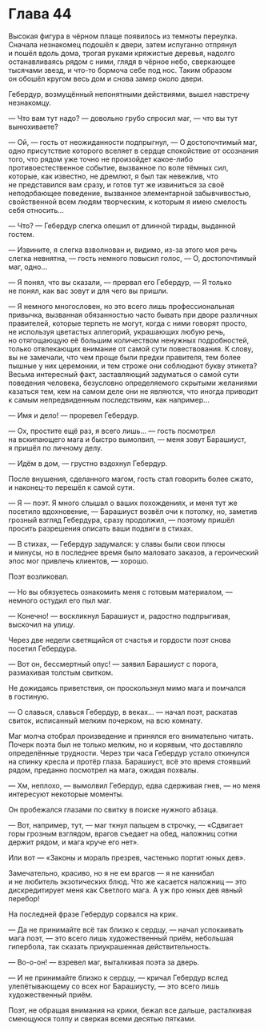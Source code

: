# Глава 44

Высокая фигура в чёрном плаще появилось из темноты переулка. Сначала незнакомец подошёл к двери, затем испуганно отпрянул и пошёл вдоль дома, трогая руками кряжистые деревья, надолго останавливаясь рядом с ними, глядя в чёрное небо, сверкающее тысячами звезд, и что-то бормоча себе под нос. Таким образом он обошёл кругом весь дом и снова замер около двери.

Гебердур, возмущённый непонятными действиями, вышел навстречу незнакомцу.

— Что вам тут надо? — довольно грубо спросил маг, — что вы тут вынюхиваете?

— Ой, — гость от неожиданности подпрыгнул, — О достопочтимый маг, одно присутствие которого вселяет в сердце спокойствие от осознания того, что рядом уже точно не произойдет какое-либо противоестественное событие, вызванное по воле тёмных сил, которые, как известно, не дремлют, я был так невежлив, что не представился вам сразу, и готов тут же извиниться за своё неподобающее поведение, вызванное элементарной забывчивостью, свойственной всем людям творческим, к которым я имею смелость себя относить...

— Что? — Гебердур слегка опешил от длинной тирады, выданной гостем.

— Извините, я слегка взволнован и, видимо, из-за этого моя речь слегка невнятна, — гость немного повысил голос, — О, достопочтимый маг, одно...

— Я понял, что вы сказали, — прервал его Гебердур, — Я только не понял, как вас зовут и для чего вы пришли.

— Я немного многословен, но это всего лишь профессиональная привычка, вызванная обязанностью часто бывать при дворе различных правителей, которые терпеть не могут, когда с ними говорят просто, не используя цветастых аллегорий, украшающих любую речь, но отягощающую её большим количеством ненужных подробностей, только отвлекающих внимание от самой сути повествования. К слову, вы не замечали, что чем проще были предки правителя, тем более пышные у них церемонии, и тем строже они соблюдают букву этикета? Весьма интересный факт, заставляющий задуматься о самой сути поведения человека, безусловно определяемого скрытыми желаниями казаться тем, кем на самом деле они не являются, что иногда приводит к самым непредвиденным последствиям, как например...

— Имя и дело! — проревел Гебердур.

— Ох, простите ещё раз, я всего лишь... — гость посмотрел на вскипающего мага и быстро вымолвил, — меня зовут Барашиуст, я пришёл по личному делу.

— Идём в дом, — грустно вздохнул Гебердур.

После внушения, сделанного магом, гость стал говорить более сжато, и наконец-то перешёл к самой сути.

— Я — поэт. Я много слышал о ваших похождениях, и меня тут же посетило вдохновение, — Барашиуст возвёл очи к потолку, но, заметив грозный взгляд Гебердура, сразу продолжил, — поэтому пришёл просить разрешения описать ваши подвиги в стихах.

— В стихах, — Гебердур задумался: у славы были свои плюсы и минусы, но в последнее время было маловато заказов, а героический эпос мог привлечь клиентов, — хорошо.

Поэт возликовал.

— Но вы обязуетесь ознакомить меня с готовым материалом, — немного остудил его пыл маг.

— Конечно! — воскликнул Барашиуст и, радостно подпрыгивая, выскочил на улицу.

Через две недели светящийся от счастья и гордости поэт снова посетил Гебердура. 

— Вот он, бессмертный опус! — заявил Барашиуст с порога, размахивая толстым свитком.

Не дожидаясь приветствия, он проскользнул мимо мага и помчался в гостиную.

— О славься, славься Гебердур, в веках... — начал поэт, раскатав свиток, исписанный мелким почерком, на всю комнату.

Маг молча отобрал произведение и принялся его внимательно читать. Почерк поэта был не только мелким, но и корявым, что доставляло определённые трудности. Через три часа Гебердур устало откинулся на спинку кресла и протёр глаза. Барашиуст, всё это время стоявший рядом, преданно посмотрел на мага, ожидая похвалы.

— Хм, неплохо, — вымолвил Гебердур, едва сдерживая гнев, — но меня интересуют некоторые моменты.

Он пробежался глазами по свитку в поиске нужного абзаца.

— Вот, например, тут, — маг ткнул пальцем в строчку, — «Сдвигает горы грозным взглядом, врагов съедает на обед, наложниц сотни держит рядом, и мага круче его нет». 

Или вот — «Законы и мораль презрев, частенько портит юных дев».

Замечательно, красиво, но я не ем врагов — я не каннибал и не любитель экзотических блюд. Что же касается наложниц — это дискредитирует меня как Светлого мага. А уж про юных дев явный перебор!

На последней фразе Гебердур сорвался на крик.

— Да не принимайте всё так близко к сердцу, — начал успокаивать мага поэт, — это всего лишь художественный приём, небольшая гипербола, так сказать приукрашенная действительность.

— Во-о-он! — взревел маг, выталкивая поэта за дверь.

— И не принимайте близко к сердцу, — кричал Гебердур вслед улепётывающему со всех ног Барашиусту, — это всего лишь художественный приём.

Поэт, не обращая внимания на крики, бежал все дальше, расталкивая смеющуюся толпу и сверкая всеми десятью пятками.
